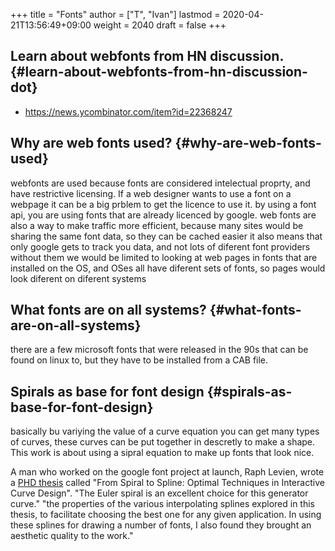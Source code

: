 +++
title = "Fonts"
author = ["T", "Ivan"]
lastmod = 2020-04-21T13:56:49+09:00
weight = 2040
draft = false
+++

## Learn about webfonts from HN discussion. {#learn-about-webfonts-from-hn-discussion-dot}

-   <https://news.ycombinator.com/item?id=22368247>


## Why are web fonts used? {#why-are-web-fonts-used}

webfonts are used because fonts are considered intelectual
proprty, and have restrictive licensing. If a web designer wants
to use a font on a webpage it can be a big prblem to get the
licence to use it. by using a font api, you are using fonts that
are already licenced by google.
web fonts are also a way to make traffic more efficient, because
many sites would be sharing the same font data, so they can be
cached easier
it also means that only google gets to track you data, and not
lots of diferent font providers
without them we would be limited to looking at web pages in fonts
that are installed on the OS, and OSes all have diferent sets of
fonts, so pages would look diferent on diferent systems


## What fonts are on all systems? {#what-fonts-are-on-all-systems}

there are a few microsoft fonts that were released in the 90s that
can be found on linux to, but they have to be installed from a CAB
file.


## Spirals as base for font design {#spirals-as-base-for-font-design}

basically bu variying the value of a curve equation you can get
many types of curves, these curves can be put together in
descretly to make a shape. This work is about using a sipral
equation to make up fonts that look nice.

A man who worked on the google font project at launch, Raph
Levien, wrote a [PHD thesis](https://levien.com/phd/phd.html) called "From Spiral to Spline: Optimal
Techniques in Interactive Curve Design".
"The Euler spiral is an excellent choice for this generator
curve."
"the properties of the various interpolating splines
explored in this thesis, to facilitate choosing the best one for
any given application. In using these splines for drawing a
number of fonts, I also found they brought an aesthetic quality to
the work."
